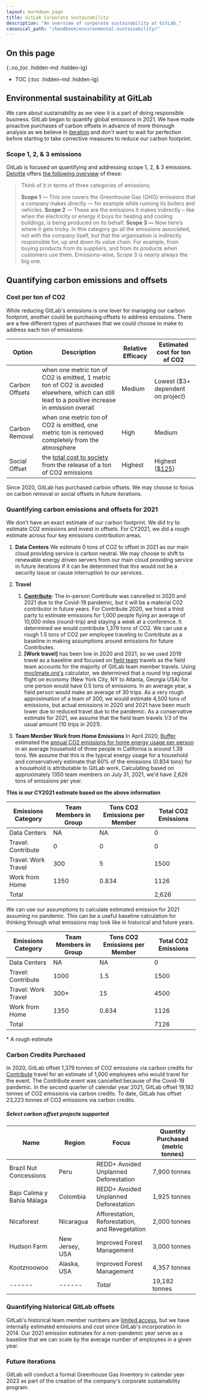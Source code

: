 ```yaml
---
layout: markdown_page
title: GitLab Corporate Sustainability
description: "An overview of corporate sustainability at GitLab."
canonical_path: "/handbook/environmental-sustainability/"
---
```


## On this page
{:.no_toc .hidden-md .hidden-lg}

- TOC
{:toc .hidden-md .hidden-lg}

## Environmental sustainability at GitLab

We care about sustainability as we view it is a part of doing responsible business. GitLab began to quantify global emissions in 2021. We have made proactive purchases of carbon offsets in advance of more thorough analysis as we believe in [iteration](/handbook/values/#iteration) and don't want to wait for perfection before starting to take corrective measures to reduce our carbon footprint.

### Scope 1, 2, & 3 emissions

GitLab is focused on quantifying and addressing scope 1, 2, & 3 emissions. [Deloitte](https://www2.deloitte.com/uk/en/explore/home.html) offers [the following overview](https://www2.deloitte.com/uk/en/focus/climate-change/zero-in-on-scope-1-2-and-3-emissions.html) of these:

>Think of it in terms of three categories of emissions;
>
>**Scope 1** — This one covers the Greenhouse Gas (GHG) emissions that a company makes directly — for example while running its boilers and vehicles.
>**Scope 2** — These are the emissions it makes indirectly – like when the electricity or energy it buys for heating and cooling buildings, is being produced on its behalf.
>**Scope 3 —** Now here’s where it gets tricky. In this category go all the emissions associated, not with the company itself, but that the organisation is indirectly responsible for, up and down its value chain. For example, from buying products from its suppliers, and from its products when customers use them. Emissions-wise, Scope 3 is nearly always the big one.

## Quantifying carbon emissions and offsets

### Cost per ton of CO2

While reducing GitLab's emissions is one lever for managing our carbon footprint, another could be purchasing offsets to address emissions. There are a few different types of purchases that we could choose to make to address each ton of emissions:

| Option | Description | Relative Efficacy | Estimated cost for ton of CO2|
| ------ | ------ | ------ | ------ |
| Carbon Offsets | when one metric ton of CO2 is emitted, 1 metric ton of CO2 is avoided elsewhere, which can still lead to a positive increase in emission overall | Medium | Lowest ($3+ dependent on project) |
| Carbon Removal | when one metric ton of CO2 is emitted, one metric ton is removed completely from the atmosphere | High | Medium |
| Social Offset | the [total cost to society](https://impactlab.org/research/updating-the-united-states-governments-social-cost-of-carbon/) from the release of a ton of CO2 emissions | Highest | Highest ([$125](https://impactlab.org/research/updating-the-united-states-governments-social-cost-of-carbon/)) |

Since 2020, GitLab has purchased carbon offsets. We may choose to focus on carbon removal or social offsets in future iterations.

### Quantifying carbon emissions and offsets for 2021

We don't have an exact estimate of our carbon footprint. We did try to estimate CO2 emissions and invest in offsets. For CY2021, we did a rough estimate across four key emissions contribution areas.

1. **Data Centers**
We estimate 0 tons of CO2 to offset in 2021 as our main cloud providing service is carbon neutral. We may choose to shift to renewable energy driven servers from our main cloud providing service in future iterations if it can be determined that this would not be a security issue or cause interruption to our services.

1. **Travel**
    1. **[Contribute](https://about.gitlab.com/events/gitlab-contribute/)**: The in-person Contribute was cancelled in 2020 and 2021 due to the Covid-19 pandemic, but it will be a material C02 contributor in future years. For Contribute 2020, we hired a third party to estimate emissions for 1,000 people flying an average of 10,000 miles (round-trip) and staying a week at a conference. It determined we would contribute 1,379 tons of CO2. We can use a rough 1.5 tons of CO2 per employee traveling to Contribute as a baseline in making assumptions around emissions for future Contributes.
    1. **[Work travel]** has been low in 2020 and 2021, so we used 2019 travel as a baseline and focused on [field team](/handbook/sales/) travels as the field team accounts for the majority of GitLab team member travels. Using [myclimate.org's](https://co2.myclimate.org/en/portfolios?calculation_id=4024000) calculator, we determined that a round trip regional flight on economy (New York City, NY to Atlanta, Georgia USA) for one person would have 0.5 tons of emissions. In an average year, a field person would make an average of 30 trips. As a very rough approximation of a team of 300, we would estimate 4,500 tons of emissions, but actual emissions in 2020 and 2021 have been much lower due to reduced travel due to the pandemic. As a conservative estimate for 2021, we assume that the field team travels 1/3 of the usual amount (10 trips in 2021).

1. **Team Member Work from Home Emissions**
In April 2020, [Buffer](https://buffer.com/) estimated the [annual CO2 emissions for home energy usage per person](https://buffer.com/resources/carbon-footprint/) in an average household of three people in California is around 1.39 tons. We assume that this is the typical energy usage for a household and conservatively estimate that 60% of the emissions (0.834 tons) for a household is attributable to GitLab work. Calculating based on approximately 1350 team members on July 31, 2021, we'd have 2,626 tons of emissions per year.

**This is our CY2021 estimate based on the above information**

| Emissions Category | Team Members in Group | Tons CO2 Emissions per Member | Total CO2 Emissions |
| ------ | ------ |------ | ------ |
| Data Centers | NA |NA | 0 |
| Travel: Contribute | 0 |0 | 0 |
| Travel: Work Travel | 300 | 5 | 1500 |
| Work from Home | 1350 |0.834 | 1126 |
| Total |  | | 2,626 |

We can use our assumptions to calculate estimated emission for 2021 assuming no pandemic. This can be a useful baseline calculation for thinking through what emissions may look like in historical and future years.

| Emissions Category | Team Members in Group | Tons CO2 Emissions per Member | Total CO2 Emissions |
| ------ | ------ |------ | ------ |
| Data Centers | NA |NA | 0 |
| Travel: Contribute | 1000 | 1.5 | 1500 |
| Travel: Work Travel | 300* | 15 | 4500 |
| Work from Home | 1350 |0.834 | 1126 |
| Total |  | | 7126 |

\* A rough estimate

### Carbon Credits Purchased 

In 2020, GitLab offset 1,379 tonnes of CO2 emissions via carbon credits for [Contribute](/events/gitlab-contribute/) travel for an estimate of 1,000 employees who would travel for the event. The Contribute event was cancelled because of the Covid-19 pandemic. In the second quarter of calendar year 2021, GitLab offset 19,182 tonnes of CO2 emissions via carbon credits. To date, GitLab has offset 23,223 tonnes of CO2 emissions via carbon credits.
##### Select carbon offset projects supported

| Name | Region | Focus | Quantity Purchased (metric tonnes) |
| ------ | ------ | ------ | ------ |
| Brazil Nut Concessions | Peru | REDD+ Avoided Unplanned Deforestation | 7,900 tonnes |
| Bajo Calima y Bahía Málaga | Colombia | REDD+ Avoided Unplanned Deforestation | 1,925 tonnes |
| Nicaforest | Nicaragua | Afforestation, Reforestation, and Revegetation | 2,000 tonnes |
| Hudson Farm | New Jersey, USA | Improved Forest Management | 3,000 tonnes |
| Kootznoowoo | Alaska, USA | Improved Forest Management | 4,357 tonnes |
| ------ | ------ | _Total_ | 19,182 tonnes |


### Quantifying historical GitLab offsets

GitLab's historical team member numbers are [limited access](/handbook/communication/confidentiality-levels/#limited-access), but we have internally estimated emissions and cost since GitLab's incorporation in 2014. Our 2021 emission estimates for a non-pandemic year serve as a baseline that we can scale by the average number of employees in a given year. 

### Future iterations

GitLab will conduct a formal Greenhouse Gas Inventory in calendar year 2023 as part of the creation of the company's corporate sustainability program.



